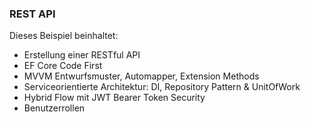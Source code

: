 ﻿### REST API
Dieses Beispiel beinhaltet:
   - Erstellung einer RESTful API
   - EF Core Code First
   - MVVM Entwurfsmuster, Automapper, Extension Methods
   - Serviceorientierte Architektur: DI, Repository Pattern & UnitOfWork
   - Hybrid Flow mit JWT Bearer Token Security
   - Benutzerrollen